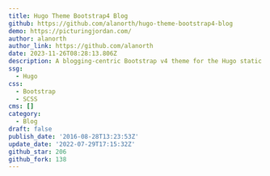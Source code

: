 ```yaml
---
title: Hugo Theme Bootstrap4 Blog
github: https://github.com/alanorth/hugo-theme-bootstrap4-blog
demo: https://picturingjordan.com/
author: alanorth
author_link: https://github.com/alanorth
date: 2023-11-26T08:28:13.806Z
description: A blogging-centric Bootstrap v4 theme for the Hugo static site generator.
ssg:
  - Hugo
css:
  - Bootstrap
  - SCSS
cms: []
category:
  - Blog
draft: false
publish_date: '2016-08-28T13:23:53Z'
update_date: '2022-07-29T17:15:32Z'
github_star: 206
github_fork: 138
---
```

